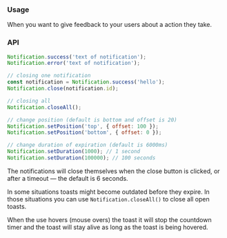 ### Usage

When you want to give feedback to your users about a action they take.

### API

```js
Notification.success('text of notification');
Notification.error('text of notification');

// closing one notification
const notification = Notification.success('hello');
Notification.close(notification.id);

// closing all
Notification.closeAll();

// change position (default is bottom and offset is 20)
Notification.setPosition('top', { offset: 100 });
Notification.setPosition('bottom', { offset: 0 });

// change duration of expiration (default is 6000ms)
Notification.setDuration(1000); // 1 second
Notification.setDuration(100000); // 100 seconds
```

The notifications will close themselves when the close button is clicked, or after a timeout — the default is 6 seconds.

In some situations toasts might become outdated before they expire. In those situations you can use `Notification.closeAll()` to close all open toasts.

When the use hovers (mouse overs) the toast it will stop the countdown timer and the toast will stay alive as long as the toast is being hovered.
